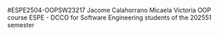 #ESPE2504-OOPSW23217 
Jacome Calahorrano Micaela Victoria OOP course ESPE - DCCO for Software Engineering students of the 202551 semester 
